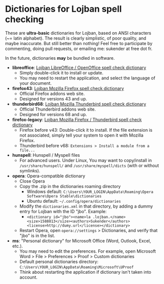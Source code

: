 # Dictionaries for Lojban spell checking

These are **ultra-basic** dictionaries for Lojban, based on ANSI characters (~= latin alphabet).
The result is clearly simplistic, of poor quality, and maybe inaccurate. But still better than nothing!
Feel free to participate by commenting, doing pull requests, or emailing me: sukender at free dot fr.

In the future, dictionaries __may__ be bundled in software.

- **libreoffice**: [Lojban LibreOffice / OpenOffice spell check dictionary](https://github.com/Sukender/lojban-spell-check-dist/raw/master/libreoffice/libreoffice-openoffice-lojban-dictionary-jbo-v2020.03.05.oxt)
  - Simply double-click it to install or update.
  - You may need to restart the application, and select the language of your document.
- **firefox43**: [Lojban Mozilla Firefox spell check dictionary](https://addons.mozilla.org/fr/firefox/addon/lojban-spell-check/)
  - Official Firefox addons web site.
  - Designed for versions 43 and up.
- **thunderbird68**: [Lojban Mozilla Thunderbird spell check dictionary](https://addons.thunderbird.net/fr/thunderbird/addon/lojban-spell-check/)
  - Official Thunderbird addons web site.
  - Designed for versions 68 and up.
- **firefox-legacy**: [Lojban Mozilla Firefox / Thunderbird spell check dictionary](https://github.com/Sukender/lojban-spell-check-dist/raw/master/firefox-legacy/firefox-legacy-thunderbird-lojban-dictionary-jbo-v2020.03.05.xpi)
  - Firefox before v43: Double-click it to install. If the file extension is not associated, simply tell your system to open it with Mozilla Firefox.
  - Thunderbird before v68: `Extensions > Install a module from a file...`
- **hunspell**: Hunspell / Myspell files
  - For advanced users. Under Linux, You may want to copy/install in ```/usr/share/hunspell/``` and ```/usr/share/myspell/dicts``` (with or without symlinks).
- **opera**: Opera-compatible dictionary
  - Close Opera
  - Copy the .zip in the dictionaries roaming directory
    - Windows default: ```C:\Users\YOUR_LOGIN\AppData\Roaming\Opera Software\Opera Stable\dictionaries```
    - Ubuntu default: ```~/.config/opera/dictionaries```
  - Modify the ```dictionaries.xml``` in that directory, by adding a dummy entry for Lojban with the ID "jbo". Example:
    - ```<dictionary id="jbo"><name>la .lojban.</name><size>1588813</size><authors>Sukender</authors><license>http://dumy.url</license></dictionary>```
  - Restart Opera, open ```opera://settings``` > Dictionaries, and verify that "jbo" is in the list.
- **ms**: "Personal dictionary" for Microsoft Office (Word, Outlook, Excel, etc.).
  - You may need to edit the preferences. For example, open Microsoft Word > File > Preferences > Proof > Custom dictionaries
  - Default personal dictionaries directory: ```C:\Users\YOUR_LOGIN\AppData\Roaming\Microsoft\UProof```
  - Think about restarting the application if dictionary isn't taken into account.
